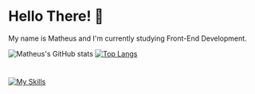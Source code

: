 # Hello There! 👋
My name is Matheus and I'm currently studying Front-End Development.



![Matheus's GitHub stats](https://github-readme-stats.vercel.app/api?username=itsmematheus\&rank_icon=github) [![Top Langs](https://github-readme-stats.vercel.app/api/top-langs/?username=itsmematheus&layout=donut)](https://github.com/itsmematheus/github-readme-stats)


#
[![My Skills](https://skillicons.dev/icons?i=html,css,js,vscode)](https://skillicons.dev)
